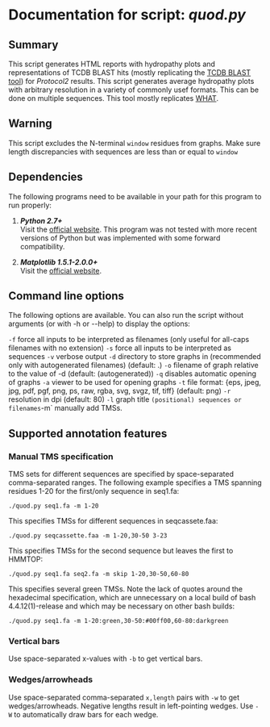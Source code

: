 <!--General layout and various text copied from https://github.com/SaierLaboratory/TCDBtools/blob/master/manuals/famXpander.md-->

# Documentation for script: _quod.py_

## Summary
This script generates HTML reports with hydropathy plots and representations of TCDB BLAST hits (mostly replicating the [TCDB BLAST tool](http://www.tcdb.org/progs/blast.php)) for _Protocol2_ results. 
This script generates average hydropathy plots with arbitrary resolution in a variety of commonly usef formats. 
This can be done on multiple sequences.
This tool mostly replicates [WHAT](http://biotools.tcdb.org/barwhat2.html).

## Warning
This script excludes the N-terminal `window` residues from graphs. Make sure length discrepancies with sequences are less than or equal to `window`

## Dependencies
The following programs need to be available in your path for this program to run properly:

1. **_Python 2.7+_**  
Visit the [official website](https://www.python.org/). 
This program was not tested with more recent versions of Python but was implemented with some forward compatibility.

2. **_Matplotlib 1.5.1-2.0.0+_**  
Visit the [official website](https://matplotlib.org/).

## Command line options
The following options are available. 
You can also run the script without arguments (or with -h or --help) to display the options:

`-f` force all inputs to be interpreted as filenames (only useful for all-caps filenames with no extension)
`-s` force all inputs to be interpreted as sequences
`-v` verbose output
`-d` directory to store graphs in (recommended only with autogenerated filenames) (default: .)
`-o` filename of graph relative to the value of -d (default: (autogenerated))
`-q` disables automatic opening of graphs
`-a` viewer to be used for opening graphs
`-t` file format: {eps, jpeg, jpg, pdf, pgf, png, ps, raw, rgba, svg, svgz, tif, tiff} (default: png)
`-r` resolution in dpi (default: 80)
`-l` graph title
   ` (positional) sequences or filenames
`-m` manually add TMSs.

## Supported annotation features

### Manual TMS specification

TMS sets for different sequences are specified by space-separated comma-separated ranges. The following example specifies a TMS spanning residues 1-20 for the first/only sequence in seq1.fa:

```
./quod.py seq1.fa -m 1-20
```

This specifies TMSs for different sequences in seqcassete.faa:

```
./quod.py seqcassette.faa -m 1-20,30-50 3-23
```

This specifies TMSs for the second sequence but leaves the first to HMMTOP:

```
./quod.py seq1.fa seq2.fa -m skip 1-20,30-50,60-80
```

This specifies several green TMSs. Note the lack of quotes around the hexadecimal specification, which are unnecessary on a local build of bash 4.4.12(1)-release and which may be necessary on other bash builds:

```
./quod.py seq1.fa -m 1-20:green,30-50:#00ff00,60-80:darkgreen
```

### Vertical bars

Use space-separated x-values with `-b` to get vertical bars.

### Wedges/arrowheads

Use space-separated comma-separated `x,length` pairs with `-w` to get wedges/arrowheads. Negative lengths result in left-pointing wedges. Use `-W` to automatically draw bars for each wedge.
